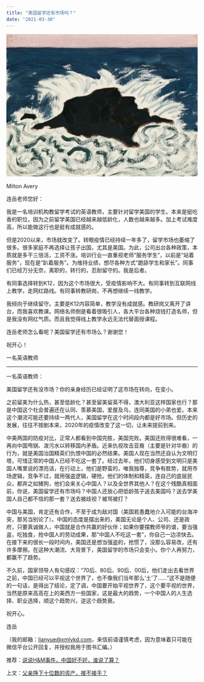 ```yaml
---
title: "美国留学还有市场吗？"
date: "2021-03-30"
---
```


![连岳文章](images/连岳文章picture.jpg)

Milton Avery

  

连岳老师您好：

  

我是一名培训机构教留学考试的英语教师，主要针对留学美国的学生。本来是挺吃香的职位，因为之前留学美国已经越来越低龄化，人数也越来越多。加上考试难度高，所以能做这行也是挺有成就感的。

  

但是2020以来，市场就改变了。转眼疫情已经持续一年多了，留学市场也萎缩了很多。很多家庭不再选择让孩子出国，尤其是美国。为此，公司出台各种政策，本质就是多干三倍活，工资不涨。培训行业一直重视老师“服务学生”，以前是“站着服务”，现在是“趴着服务”。为维持业绩，想尽各种方式“跪舔学生和家长”。同事们已经万分无奈，离职的，转行的，忍耐留守的。我是后者。

  

有同事选择转到K12，因为这个市场很大，受疫情影响不大。有同事转到互联网线上教学，走网红路线。有同事转教研岗，不再想继续一线教学。

  

我倾向于继续留守。主要是K12内容简单，教学没有成就感。教研岗又离开了讲台，而我喜欢教课。网络名师倒是看着很吸引人，各大平台各种烧钱打造名师，但是我没有网红气质。而且我觉得线上教学永远无法代替面授课程。

  

连岳老师怎么看呢？美国留学还有市场么？谢谢您！

  

祝开心！

  

一名英语教师

  

* * *

  

一名英语教师：

  

美国留学还有没市场？你的亲身经历已经证明了这市场在转向，在变小。

  

之前留美为什么热，甚至低龄化？甚至留美留英不得，澳大利亚这样国家也行？那是中国这个社会普遍还在认同、羡慕美国，爱屋及乌，连同美国的小弟也爱。本来这个潮流可能还要持续一两代人，美国留学在这个时间段内都是好市场。但历史的发展，往往不按剧本来，2020年的疫情改变了这一切，让未来提前到来。

  

中美两国的防疫对比，正常人都看到中国完胜，美国完败。美国还败得很难看，一再向中国甩锅、泼污水以转移国内矛盾。近来仇视攻击亚裔（主要是针对华裔）的行为，就是美国治国精英们仇恨中国的必然结果。美国人现在当然还自认为文明灯塔，可惜正常的中国人已经不吃这一套了。经过去年，他们切身感受到文明只是美国人嘴里说的漂亮话，在行动上，他们是野蛮的，唯我独尊，竞争有胜势，就用市场逻辑，竞争不过，就用强盗逻辑，硬抢。他们的体制和精英，连自己的底层民众，都弃之如猪狗，他们会来关心中国人？以及全世界其他人？在这个残酷真相面前，你说，美国留学还有市场吗？中国人还放心把低龄孩子送去美国吗？送去学美国人自己都不信的那一套？送去被歧视？被骂被打？

  

中国与美国，肯定还有合作，不至于成为敌对国（美国若愚蠢地介入可能的台海冲突，那另当别论了）。中国的态度是摆出来的，美国无论是个人、公司、还是政府，只要真诚做人，中国就是合作共赢的好伙伴；如果你要摆教师爷的谱，要当强盗，吃独食，抢中国人的劳动成果，那“中国人不吃这一套”，你自己一边凉快去。在接下来的很长一段时间内，美国还是想当强盗的，抢惯了，没那么容易改，还有许多摩擦。在这种大潮流、大背景下，美国留学的市场只会变小。你个人再努力，都赢不了趋势。

  

不久前，国家领导人有句感叹：“70后、80后、90后、00后，他们走出去看世界之前，中国已经可以平视这个世界了，也不像我们当年那么‘土’了……”这不是随便的一句话，是得出了结论，定了调，中国要开始平视世界了，这个要平视的世界，当然是原来高高在上的美西方一些国家，这是最大的趋势，一个中国人的人生选择、职业选择，顺这个趋势兴，逆这个趋势衰。

  

祝开心。

  

连岳

  

（我的邮箱：lianyue@xmlykd.com，来信前请谨慎考虑，因为意味着只可能在微信平台公开回复，并授权我用于图书汇编。）

推荐：[说说H&M事件，中国好不好，谁说了算？](http://mp.weixin.qq.com/s?__biz=MjM5NDU0Mjk2MQ==&mid=2651693498&idx=1&sn=77b73fb302011d8de758990994a79fa3&chksm=bd7f25a48a08acb25d53efb10f5cc872683fcf9856f7dd46c0afa0681fd7f6876eefdca9a95e&scene=21#wechat_redirect)  

上文：[父亲挣下十位数的资产，接不接手？](http://mp.weixin.qq.com/s?__biz=MjM5NDU0Mjk2MQ==&mid=2651694548&idx=1&sn=4405097b5224245145c7743198c33859&chksm=bd7f21ca8a08a8dc758ea37b769e8fd390426e7ec5d7e338e9bdd15ddb0a234056368c61d743&scene=21#wechat_redirect)
